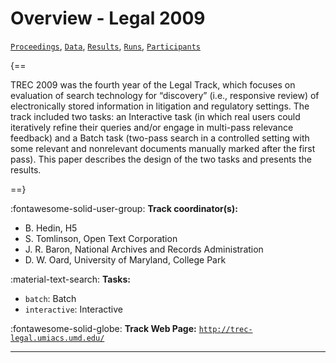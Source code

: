 # Overview - Legal 2009

[`Proceedings`](./proceedings.md), [`Data`](./data.md), [`Results`](./results.md), [`Runs`](./runs.md), [`Participants`](./participants.md)

{==

TREC 2009 was the fourth year of the Legal Track, which focuses on evaluation of search technology for “discovery” (i.e., responsive review) of electronically stored information in litigation and regulatory settings. The track included two tasks: an Interactive task (in which real users could iteratively refine their queries and/or engage in multi-pass relevance feedback) and a Batch task (two-pass search in a controlled setting with some relevant and nonrelevant documents manually marked after the first pass). This paper describes the design of the two tasks and presents the results.

==}

:fontawesome-solid-user-group: **Track coordinator(s):**

- B. Hedin, H5 
- S. Tomlinson, Open Text Corporation 
- J. R. Baron, National Archives and Records Administration 
- D. W. Oard, University of Maryland, College Park 

:material-text-search: **Tasks:**

- `batch`: Batch 
- `interactive`: Interactive 

:fontawesome-solid-globe: **Track Web Page:** [`http://trec-legal.umiacs.umd.edu/`](http://trec-legal.umiacs.umd.edu/) 

---

